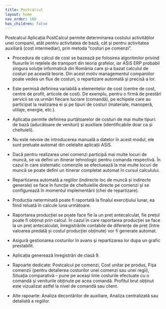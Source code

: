 ```yaml
---
title: Postcalcul
layout: home
nav_order: 160
has_children: false
---
```

Postcalcul
Aplicația PostCalcul permite determinarea costului activităților unei companii, atât pentru activitatea de bază, cât și pentru activitatea auxiliară (cost intermediar), prin metoda ”costuri pe comenzi”.
- Procedura de calcul de cost se bazează pe folosirea algoritmilor privind fluxurile în reţelele de transport din teoria grafelor, iar ASiS ERP probabil singura soluţie informatică din România care şi-a bazat calculul de costuri pe această teorie. Din acest motiv managementul companiilor poate vedea un flux de costuri, o repartizare automată şi precisă a lor.

- Este permisă definirea variabilă a elementelor de cost (centre de cost, centre de profit, articole de cost). De exemplu, pentru o firmă de prestări servicii se va urmări fiecare lucrare (comandă), pe echipele care au participat la realizarea ei și pe tipuri de costuri (materiale, manoperă, utilaje, energie, etc.).
- Aplicația permite definirea purtătoarelor de costuri de mai multe tipuri: de bază (aducătoare de venituri) și auxiliare (identificabile doar ca și cheltuieli).
- Nu este nevoie de introducerea manuală a datelor în acest modul, ele sunt preluate automat din celelalte aplicații ASiS.
- Dacă pentru realizarea unei comenzi participă mai multe locuri de muncă, se va defini un itinerar tehnologic pentru comanda respectivă. În cazul în care sistematic comenzile se efectuează la mai multe locuri de muncă se poate defini un itinerar completat automat în cursul calculului.
- Repartizarea automată a regiilor (indirecte loc de muncă și indirecte generale) se face în funcție de cheltuielile directe pe comenzi și se configurează în momentul implementării (chei de repartizare).
- Producția neterminată poate fi raportată la finalul exercițiului lunar, ea fiind reluată în calcule luna următoare.
- Raportarea producției se poate face fie la un preț antecalculat, fie prețul poate fi obținut prin calcul. În cazul în care raportarea producției se face la un preț antecalculat, înregistrările contabile de diferențe de preț (între valoarea predată și costul producției obținute) vor fi generate automat.
- Asigură gestionarea costurilor în avans şi repartizarea lor dupa un grafic prestabilit.
- Aplicația generează înregistrări de clasă 9.
- Rapoarte dedicate: Postcalcul pe comenzi, Cost unitar pe produs, Fișa comenzii (pentru detalierea costurilor unei comenzi sau unei regii), Situația comparativă – pune pe aceași linie costurile efectuate cu o comandă și veniturile obținute pe acea comandă. Profitul brut obținut este vizualizat astfel la nivel de comandă sau client.
- Alte rapoarte: Analiza decontărilor de auxiliare, Analiza centralizată sau detaliată a regiilor.
